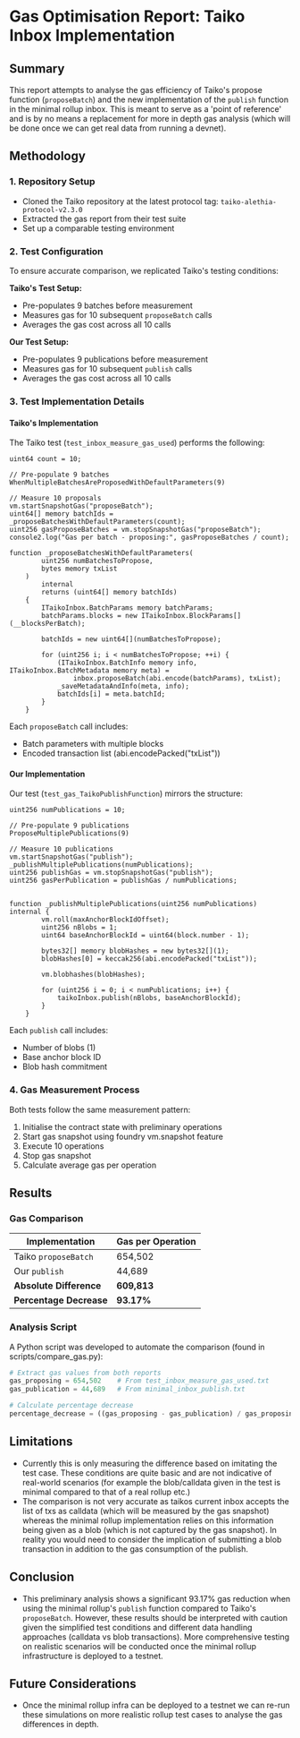 # Gas Optimisation Report: Taiko Inbox Implementation

## Summary

This report attempts to analyse the gas efficiency of Taiko's propose function (`proposeBatch`) and the new implementation of the `publish` function in the minimal rollup inbox. This is meant to serve as a 'point of reference' and is by no means a replacement for more in depth gas analysis (which will be done once we can get real data from running a devnet).

## Methodology

### 1. Repository Setup
- Cloned the Taiko repository at the latest protocol tag: `taiko-alethia-protocol-v2.3.0`
- Extracted the gas report from their test suite
- Set up a comparable testing environment

### 2. Test Configuration

To ensure accurate comparison, we replicated Taiko's testing conditions:

**Taiko's Test Setup:**
- Pre-populates 9 batches before measurement
- Measures gas for 10 subsequent `proposeBatch` calls
- Averages the gas cost across all 10 calls

**Our Test Setup:**
- Pre-populates 9 publications before measurement
- Measures gas for 10 subsequent `publish` calls
- Averages the gas cost across all 10 calls

### 3. Test Implementation Details

#### Taiko's Implementation
The Taiko test (`test_inbox_measure_gas_used`) performs the following:
```solidity
uint64 count = 10;

// Pre-populate 9 batches
WhenMultipleBatchesAreProposedWithDefaultParameters(9)

// Measure 10 proposals
vm.startSnapshotGas("proposeBatch");
uint64[] memory batchIds = _proposeBatchesWithDefaultParameters(count);
uint256 gasProposeBatches = vm.stopSnapshotGas("proposeBatch");
console2.log("Gas per batch - proposing:", gasProposeBatches / count);

function _proposeBatchesWithDefaultParameters(
        uint256 numBatchesToPropose,
        bytes memory txList
    )
        internal
        returns (uint64[] memory batchIds)
    {
        ITaikoInbox.BatchParams memory batchParams;
        batchParams.blocks = new ITaikoInbox.BlockParams[](__blocksPerBatch);

        batchIds = new uint64[](numBatchesToPropose);

        for (uint256 i; i < numBatchesToPropose; ++i) {
            (ITaikoInbox.BatchInfo memory info, ITaikoInbox.BatchMetadata memory meta) =
                inbox.proposeBatch(abi.encode(batchParams), txList);
            _saveMetadataAndInfo(meta, info);
            batchIds[i] = meta.batchId;
        }
    }
```

Each `proposeBatch` call includes:
- Batch parameters with multiple blocks
- Encoded transaction list (abi.encodePacked("txList"))

#### Our Implementation
Our test (`test_gas_TaikoPublishFunction`) mirrors the structure:
```solidity
uint256 numPublications = 10;

// Pre-populate 9 publications
ProposeMultiplePublications(9)

// Measure 10 publications
vm.startSnapshotGas("publish");
_publishMultiplePublications(numPublications);
uint256 publishGas = vm.stopSnapshotGas("publish");
uint256 gasPerPublication = publishGas / numPublications;


function _publishMultiplePublications(uint256 numPublications) internal {
        vm.roll(maxAnchorBlockIdOffset);
        uint256 nBlobs = 1;
        uint64 baseAnchorBlockId = uint64(block.number - 1);

        bytes32[] memory blobHashes = new bytes32[](1);
        blobHashes[0] = keccak256(abi.encodePacked("txList"));

        vm.blobhashes(blobHashes);

        for (uint256 i = 0; i < numPublications; i++) {
            taikoInbox.publish(nBlobs, baseAnchorBlockId);
        }
    }
```

Each `publish` call includes:
- Number of blobs (1)
- Base anchor block ID
- Blob hash commitment

### 4. Gas Measurement Process

Both tests follow the same measurement pattern:
1. Initialise the contract state with preliminary operations
2. Start gas snapshot using foundry vm.snapshot feature
3. Execute 10 operations
4. Stop gas snapshot
5. Calculate average gas per operation

## Results

### Gas Comparison

| Implementation | Gas per Operation | 
|---|---|
| Taiko `proposeBatch` | 654,502 |
| Our `publish` | 44,689 |
| **Absolute Difference** | **609,813** |
| **Percentage Decrease** | **93.17%** |


### Analysis Script

A Python script was developed to automate the comparison (found in scripts/compare_gas.py):
```python
# Extract gas values from both reports
gas_proposing = 654,502    # From test_inbox_measure_gas_used.txt
gas_publication = 44,689   # From minimal_inbox_publish.txt

# Calculate percentage decrease
percentage_decrease = ((gas_proposing - gas_publication) / gas_proposing) * 100
```

## Limitations

- Currently this is only measuring the difference based on imitating the test case. These conditions are quite basic and are not indicative of real-world scenarios (for example the blob/calldata given in the test is minimal compared to that of a real rollup etc.)
- The comparison is not very accurate as taikos current inbox accepts the list of txs as calldata (which will be measured by the gas snapshot) whereas the minimal rollup implementation relies on this information being given as a blob (which is not captured by the gas snapshot). In reality you would need to consider the implication of submitting a blob transaction in addition to the gas consumption of the publish.  

## Conclusion

- This preliminary analysis shows a significant 93.17% gas reduction when using the minimal rollup's `publish` function compared to Taiko's `proposeBatch`. However, these results should be interpreted with caution given the simplified test conditions and different data handling approaches (calldata vs blob transactions). More comprehensive testing on realistic scenarios will be conducted once the minimal rollup infrastructure is deployed to a testnet.

## Future Considerations
- Once the minimal rollup infra can be deployed to a testnet we can re-run these simulations on more realistic rollup test cases to  analyse the gas differences in depth. 
